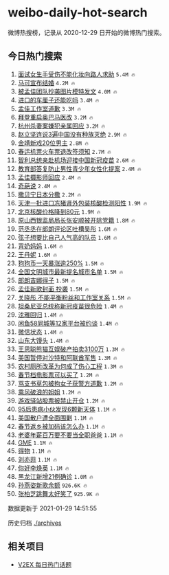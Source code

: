 # weibo-daily-hot-search

微博热搜榜，记录从 2020-12-29 日开始的微博热门搜索。

## 今日热门搜索

<!-- BEGIN -->

1. [面试女生手受伤不能化妆向路人求助](https://s.weibo.com/weibo?q=%E9%9D%A2%E8%AF%95%E5%A5%B3%E7%94%9F%E6%89%8B%E5%8F%97%E4%BC%A4%E4%B8%8D%E8%83%BD%E5%8C%96%E5%A6%86%E5%90%91%E8%B7%AF%E4%BA%BA%E6%B1%82%E5%8A%A9&Refer=top) `5.4M 🔥`
1. [马可宣布结婚](https://s.weibo.com/weibo?q=%23%E9%A9%AC%E5%8F%AF%E5%AE%A3%E5%B8%83%E7%BB%93%E5%A9%9A%23&Refer=top) `4.2M 🔥`
1. [被孟佳团队抄袭图片模特发文](https://s.weibo.com/weibo?q=%E8%A2%AB%E5%AD%9F%E4%BD%B3%E5%9B%A2%E9%98%9F%E6%8A%84%E8%A2%AD%E5%9B%BE%E7%89%87%E6%A8%A1%E7%89%B9%E5%8F%91%E6%96%87&Refer=top) `4.0M 🔥`
1. [进口的车厘子还能吃吗](https://s.weibo.com/weibo?q=%23%E8%BF%9B%E5%8F%A3%E7%9A%84%E8%BD%A6%E5%8E%98%E5%AD%90%E8%BF%98%E8%83%BD%E5%90%83%E5%90%97%23&Refer=top) `3.4M 🔥`
1. [孟佳工作室道歉](https://s.weibo.com/weibo?q=%E5%AD%9F%E4%BD%B3%E5%B7%A5%E4%BD%9C%E5%AE%A4%E9%81%93%E6%AD%89&Refer=top) `3.3M 🔥`
1. [拜登重启奥巴马医改](https://s.weibo.com/weibo?q=%E6%8B%9C%E7%99%BB%E9%87%8D%E5%90%AF%E5%A5%A5%E5%B7%B4%E9%A9%AC%E5%8C%BB%E6%94%B9&Refer=top) `3.2M 🔥`
1. [杭州杀妻案嫌犯亲属回应](https://s.weibo.com/weibo?q=%E6%9D%AD%E5%B7%9E%E6%9D%80%E5%A6%BB%E6%A1%88%E5%AB%8C%E7%8A%AF%E4%BA%B2%E5%B1%9E%E5%9B%9E%E5%BA%94&Refer=top) `3.2M 🔥`
1. [赵立坚连说3遍中国没有种族灭绝](https://s.weibo.com/weibo?q=%23%E8%B5%B5%E7%AB%8B%E5%9D%9A%E8%BF%9E%E8%AF%B43%E9%81%8D%E4%B8%AD%E5%9B%BD%E6%B2%A1%E6%9C%89%E7%A7%8D%E6%97%8F%E7%81%AD%E7%BB%9D%23&Refer=top) `2.9M 🔥`
1. [金靖新戏20位男主](https://s.weibo.com/weibo?q=%23%E9%87%91%E9%9D%96%E6%96%B0%E6%88%8F20%E4%BD%8D%E7%94%B7%E4%B8%BB%23&Refer=top) `2.8M 🔥`
1. [春运机票火车票退改签须知](https://s.weibo.com/weibo?q=%23%E6%98%A5%E8%BF%90%E6%9C%BA%E7%A5%A8%E7%81%AB%E8%BD%A6%E7%A5%A8%E9%80%80%E6%94%B9%E7%AD%BE%E9%A1%BB%E7%9F%A5%23&Refer=top) `2.7M 🔥`
1. [智利总统亲赴机场迎接中国新冠疫苗](https://s.weibo.com/weibo?q=%E6%99%BA%E5%88%A9%E6%80%BB%E7%BB%9F%E4%BA%B2%E8%B5%B4%E6%9C%BA%E5%9C%BA%E8%BF%8E%E6%8E%A5%E4%B8%AD%E5%9B%BD%E6%96%B0%E5%86%A0%E7%96%AB%E8%8B%97&Refer=top) `2.6M 🔥`
1. [教育部答复防止男性青少年女性化提案](https://s.weibo.com/weibo?q=%23%E6%95%99%E8%82%B2%E9%83%A8%E7%AD%94%E5%A4%8D%E9%98%B2%E6%AD%A2%E7%94%B7%E6%80%A7%E9%9D%92%E5%B0%91%E5%B9%B4%E5%A5%B3%E6%80%A7%E5%8C%96%E6%8F%90%E6%A1%88%23&Refer=top) `2.4M 🔥`
1. [孟佳摄影师回应](https://s.weibo.com/weibo?q=%23%E5%AD%9F%E4%BD%B3%E6%91%84%E5%BD%B1%E5%B8%88%E5%9B%9E%E5%BA%94%23&Refer=top) `2.4M 🔥`
1. [奇葩说](https://s.weibo.com/weibo?q=%E5%A5%87%E8%91%A9%E8%AF%B4&Refer=top) `2.4M 🔥`
1. [撒贝宁日本分撒](https://s.weibo.com/weibo?q=%23%E6%92%92%E8%B4%9D%E5%AE%81%E6%97%A5%E6%9C%AC%E5%88%86%E6%92%92%23&Refer=top) `2.2M 🔥`
1. [天津一批进口冻猪肾外包装核酸检测阳性](https://s.weibo.com/weibo?q=%E5%A4%A9%E6%B4%A5%E4%B8%80%E6%89%B9%E8%BF%9B%E5%8F%A3%E5%86%BB%E7%8C%AA%E8%82%BE%E5%A4%96%E5%8C%85%E8%A3%85%E6%A0%B8%E9%85%B8%E6%A3%80%E6%B5%8B%E9%98%B3%E6%80%A7&Refer=top) `1.9M 🔥`
1. [北京核酸价格降到80元](https://s.weibo.com/weibo?q=%23%E5%8C%97%E4%BA%AC%E6%A0%B8%E9%85%B8%E4%BB%B7%E6%A0%BC%E9%99%8D%E5%88%B080%E5%85%83%23&Refer=top) `1.9M 🔥`
1. [原山西银监局局长张安顺被开除党籍](https://s.weibo.com/weibo?q=%E5%8E%9F%E5%B1%B1%E8%A5%BF%E9%93%B6%E7%9B%91%E5%B1%80%E5%B1%80%E9%95%BF%E5%BC%A0%E5%AE%89%E9%A1%BA%E8%A2%AB%E5%BC%80%E9%99%A4%E5%85%9A%E7%B1%8D&Refer=top) `1.8M 🔥`
1. [范丞丞在郎朗评论区吐槽吴彤](https://s.weibo.com/weibo?q=%23%E8%8C%83%E4%B8%9E%E4%B8%9E%E5%9C%A8%E9%83%8E%E6%9C%97%E8%AF%84%E8%AE%BA%E5%8C%BA%E5%90%90%E6%A7%BD%E5%90%B4%E5%BD%A4%23&Refer=top) `1.6M 🔥`
1. [弦子想要比自己人气高的队员](https://s.weibo.com/weibo?q=%E5%BC%A6%E5%AD%90%E6%83%B3%E8%A6%81%E6%AF%94%E8%87%AA%E5%B7%B1%E4%BA%BA%E6%B0%94%E9%AB%98%E7%9A%84%E9%98%9F%E5%91%98&Refer=top) `1.6M 🔥`
1. [背奶妈妈](https://s.weibo.com/weibo?q=%E8%83%8C%E5%A5%B6%E5%A6%88%E5%A6%88&Refer=top) `1.6M 🔥`
1. [王丹妮](https://s.weibo.com/weibo?q=%E7%8E%8B%E4%B8%B9%E5%A6%AE&Refer=top) `1.6M 🔥`
1. [狗狗币一天暴涨逾250%](https://s.weibo.com/weibo?q=%23%E7%8B%97%E7%8B%97%E5%B8%81%E4%B8%80%E5%A4%A9%E6%9A%B4%E6%B6%A8%E9%80%BE250%25%23&Refer=top) `1.5M 🔥`
1. [全国文明城市最新提名城市名单](https://s.weibo.com/weibo?q=%23%E5%85%A8%E5%9B%BD%E6%96%87%E6%98%8E%E5%9F%8E%E5%B8%82%E6%9C%80%E6%96%B0%E6%8F%90%E5%90%8D%E5%9F%8E%E5%B8%82%E5%90%8D%E5%8D%95%23&Refer=top) `1.5M 🔥`
1. [郎朗吉娜得子](https://s.weibo.com/weibo?q=%23%E9%83%8E%E6%9C%97%E5%90%89%E5%A8%9C%E5%BE%97%E5%AD%90%23&Refer=top) `1.5M 🔥`
1. [孟佳新歌封面 抄袭](https://s.weibo.com/weibo?q=%E5%AD%9F%E4%BD%B3%E6%96%B0%E6%AD%8C%E5%B0%81%E9%9D%A2%20%E6%8A%84%E8%A2%AD&Refer=top) `1.5M 🔥`
1. [关晓彤 不能平衡粉丝和工作室关系](https://s.weibo.com/weibo?q=%E5%85%B3%E6%99%93%E5%BD%A4%20%E4%B8%8D%E8%83%BD%E5%B9%B3%E8%A1%A1%E7%B2%89%E4%B8%9D%E5%92%8C%E5%B7%A5%E4%BD%9C%E5%AE%A4%E5%85%B3%E7%B3%BB&Refer=top) `1.5M 🔥`
1. [坦桑尼亚总统称新冠疫苗很危险](https://s.weibo.com/weibo?q=%23%E5%9D%A6%E6%A1%91%E5%B0%BC%E4%BA%9A%E6%80%BB%E7%BB%9F%E7%A7%B0%E6%96%B0%E5%86%A0%E7%96%AB%E8%8B%97%E5%BE%88%E5%8D%B1%E9%99%A9%23&Refer=top) `1.4M 🔥`
1. [泫雅回归](https://s.weibo.com/weibo?q=%23%E6%B3%AB%E9%9B%85%E5%9B%9E%E5%BD%92%23&Refer=top) `1.4M 🔥`
1. [闲鱼58同城等12家平台被约谈](https://s.weibo.com/weibo?q=%23%E9%97%B2%E9%B1%BC58%E5%90%8C%E5%9F%8E%E7%AD%8912%E5%AE%B6%E5%B9%B3%E5%8F%B0%E8%A2%AB%E7%BA%A6%E8%B0%88%23&Refer=top) `1.4M 🔥`
1. [微信状态](https://s.weibo.com/weibo?q=%E5%BE%AE%E4%BF%A1%E7%8A%B6%E6%80%81&Refer=top) `1.4M 🔥`
1. [山东大馒头](https://s.weibo.com/weibo?q=%E5%B1%B1%E4%B8%9C%E5%A4%A7%E9%A6%92%E5%A4%B4&Refer=top) `1.4M 🔥`
1. [王思聪熊猫互娱破产拍卖3100万](https://s.weibo.com/weibo?q=%E7%8E%8B%E6%80%9D%E8%81%AA%E7%86%8A%E7%8C%AB%E4%BA%92%E5%A8%B1%E7%A0%B4%E4%BA%A7%E6%8B%8D%E5%8D%963100%E4%B8%87&Refer=top) `1.3M 🔥`
1. [美国暂停对沙特和阿联酋军售](https://s.weibo.com/weibo?q=%E7%BE%8E%E5%9B%BD%E6%9A%82%E5%81%9C%E5%AF%B9%E6%B2%99%E7%89%B9%E5%92%8C%E9%98%BF%E8%81%94%E9%85%8B%E5%86%9B%E5%94%AE&Refer=top) `1.3M 🔥`
1. [农村厕所改革为何成了伤心工程](https://s.weibo.com/weibo?q=%23%E5%86%9C%E6%9D%91%E5%8E%95%E6%89%80%E6%94%B9%E9%9D%A9%E4%B8%BA%E4%BD%95%E6%88%90%E4%BA%86%E4%BC%A4%E5%BF%83%E5%B7%A5%E7%A8%8B%23&Refer=top) `1.3M 🔥`
1. [春节档电影票可以买了](https://s.weibo.com/weibo?q=%23%E6%98%A5%E8%8A%82%E6%A1%A3%E7%94%B5%E5%BD%B1%E7%A5%A8%E5%8F%AF%E4%BB%A5%E4%B9%B0%E4%BA%86%23&Refer=top) `1.2M 🔥`
1. [骂支书草包被拘女子获警方道歉](https://s.weibo.com/weibo?q=%23%E9%AA%82%E6%94%AF%E4%B9%A6%E8%8D%89%E5%8C%85%E8%A2%AB%E6%8B%98%E5%A5%B3%E5%AD%90%E8%8E%B7%E8%AD%A6%E6%96%B9%E9%81%93%E6%AD%89%23&Refer=top) `1.2M 🔥`
1. [乘风破浪的姐姐](https://s.weibo.com/weibo?q=%E4%B9%98%E9%A3%8E%E7%A0%B4%E6%B5%AA%E7%9A%84%E5%A7%90%E5%A7%90&Refer=top) `1.2M 🔥`
1. [游戏驿站股票被禁止开仓](https://s.weibo.com/weibo?q=%E6%B8%B8%E6%88%8F%E9%A9%BF%E7%AB%99%E8%82%A1%E7%A5%A8%E8%A2%AB%E7%A6%81%E6%AD%A2%E5%BC%80%E4%BB%93&Refer=top) `1.2M 🔥`
1. [95后患病小伙发现6颗新天体](https://s.weibo.com/weibo?q=%2395%E5%90%8E%E6%82%A3%E7%97%85%E5%B0%8F%E4%BC%99%E5%8F%91%E7%8E%B06%E9%A2%97%E6%96%B0%E5%A4%A9%E4%BD%93%23&Refer=top) `1.1M 🔥`
1. [美国散户遭全面围剿](https://s.weibo.com/weibo?q=%23%E7%BE%8E%E5%9B%BD%E6%95%A3%E6%88%B7%E9%81%AD%E5%85%A8%E9%9D%A2%E5%9B%B4%E5%89%BF%23&Refer=top) `1.1M 🔥`
1. [春节返乡被加码该怎么办](https://s.weibo.com/weibo?q=%23%E6%98%A5%E8%8A%82%E8%BF%94%E4%B9%A1%E8%A2%AB%E5%8A%A0%E7%A0%81%E8%AF%A5%E6%80%8E%E4%B9%88%E5%8A%9E%23&Refer=top) `1.1M 🔥`
1. [老婆年薪百万要不要当全职爸爸](https://s.weibo.com/weibo?q=%E8%80%81%E5%A9%86%E5%B9%B4%E8%96%AA%E7%99%BE%E4%B8%87%E8%A6%81%E4%B8%8D%E8%A6%81%E5%BD%93%E5%85%A8%E8%81%8C%E7%88%B8%E7%88%B8&Refer=top) `1.1M 🔥`
1. [GME](https://s.weibo.com/weibo?q=GME&Refer=top) `1.1M 🔥`
1. [得物](https://s.weibo.com/weibo?q=%E5%BE%97%E7%89%A9&Refer=top) `1.1M 🔥`
1. [刘亦菲](https://s.weibo.com/weibo?q=%E5%88%98%E4%BA%A6%E8%8F%B2&Refer=top) `1.1M 🔥`
1. [你好李焕英](https://s.weibo.com/weibo?q=%E4%BD%A0%E5%A5%BD%E6%9D%8E%E7%84%95%E8%8B%B1&Refer=top) `1.1M 🔥`
1. [黑龙江新增21例确诊](https://s.weibo.com/weibo?q=%23%E9%BB%91%E9%BE%99%E6%B1%9F%E6%96%B0%E5%A2%9E21%E4%BE%8B%E7%A1%AE%E8%AF%8A%23&Refer=top) `1.0M 🔥`
1. [孙燕姿新歌余额](https://s.weibo.com/weibo?q=%23%E5%AD%99%E7%87%95%E5%A7%BF%E6%96%B0%E6%AD%8C%E4%BD%99%E9%A2%9D%23&Refer=top) `926.6K 🔥`
1. [张柏芝跳舞太好笑了](https://s.weibo.com/weibo?q=%E5%BC%A0%E6%9F%8F%E8%8A%9D%E8%B7%B3%E8%88%9E%E5%A4%AA%E5%A5%BD%E7%AC%91%E4%BA%86&Refer=top) `925.9K 🔥`

数据更新于 2021-01-29 14:51:55

<!-- END -->

历史归档 [./archives](./archives)

## 相关项目

- [V2EX 每日热门话题](https://github.com/realLeonardo/v2ex-daily-hot-topic)
